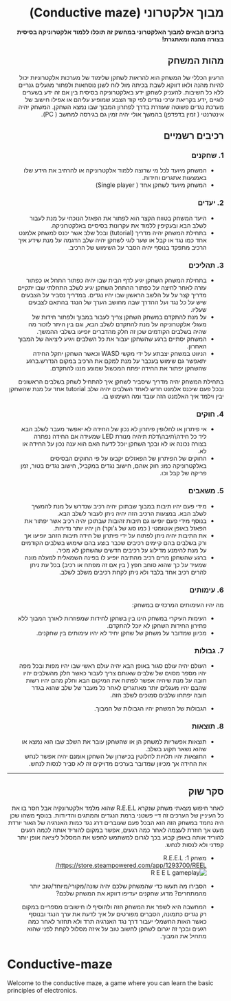 <div dir='rtl' lang='he'>

# מבוך אלקטרוני (Conductive maze)

**ברוכים הבאים למבוך האלקטרוני במחשק זה תוכלו ללמוד אלקטרוניקה בסיסית בצורה מהנה ומאתגרת!**

## מהות המשחק
הרעיון הכללי של המשחק הוא להראות לשחקן שלימוד של מערכות אלקטרוניות יכול להיות מהנה ולאו דווקא לשבת בכיתה מול לוח לשנן נוסחאות ולפתור מגעלים גנריים ללא כל חשיבות.
להעניק לשחקן ידע באלקטרוניקה בסיסית בין אם זה ידע בשערים לוגיים ,ידע בקריאת ערכי נגדים לפי קוד הצבע שמופיע עליהם או אפילו חישוב של מערכת נגדים פשוטה שעוזרת בדרך לפתרון המבוך שבו נמצא השחקן.
המשחק יהיה אינטרנטי ( זמין בדפדפן) בהמשך אולי יהיה זמין גם בגירסה למחשב ( PC).


## רכיבים רשמיים

### 1. שחקנים

* המשחק מיועד לכל מי שרוצה ללמוד אלקטרוניקה או להרחיב את הידע שלו באמצעות אתגרים וחידות.
* המשחק מיועד לשחקן אחד ( Single player) 

### 2. יעדים

* היעד המשחק בטווח הקצר הוא לפתור את הפאזל הנוכחי על מנת לעבור לשלב הבא ובעקיפין ללמוד את עקרונות בסיסיים באלקטרוניקה.
* בתחילת המשחק יהיה מדריך (tutorial) ובכל שלב אשר יכנס למשחק אלמנט אחד כמו נגד או קבל או שער לוגי לשחקן יהיה שלב הדגמה על מנת שידע איך הרכיב מתפקד
  בנוסף יהיה הסבר על השימוש של הרכיב.


### 3. תהליכים

* בתחילת המשחק השחקן יגיע לדף הבית שבו יהיה כפתור התחל או כפתור עזרה לאחר לחיצה על כפתור ההתחל השחקן יגיע לשלב התחלתי שבו יתקיים מדריך קצר על על הלשב הראשון שבו יהיו נגדים.
  במדריך נסביר על הצבעים שיש על כל נגד ועל ההדרך שבה מחושב הערך של הנגד בהתאם לצבעים שעליו.
*	על מנת להתקדם במשחק השחקן צריך לעבור במבוך ולפתור חידות של מעגלי אלקטרוניקה על מנת להתקדם לשלב הבא, וגם בין היתר לזכור מה שהיה בשלבים הקודמים שכן זה חלק מהדברים יופיעו בשלבי ההמשך.
*	המשחק יסתיים ברגע שהשחקן יעבור את כל השלבים ויגיע ליציאה של המבוך האחרון.
*	הניווט במשחק יצבתע על ידי מקשי WASD וכאשר השחקן יתקל החידה יתאפשר גם שימוש בעכבר על מנת למקם את הרכיב במקום הנדרש.ברגע שהשחקן יפתור את החידה יפתח המכשול שמונע מננו להתקדם.

  בתחילת המשחק יהיה מדריך שיסביר לשחקן איך להתחיל לשחק בשלבים הראשונים ובכל פעם שיכנס אלמנט חדש לאחד השלבים יהיה שלב tutorial אחד על מנת שהשחקן יבין וילמד איך האלמנט הזה עובד ומה השימוש בו.

### 4. חוקים

* אי פיתרון או לחלופין פיתרון לא נכון של החידה לא יאפשר מעבר לשלב הבא ליד כל חידה\תיבה\דלת תיהיה מנורת LED שמעידה אם החידה נפתרה בצורה נכונה או לא ובכך השחקן יוכל לדעת האם הוא ענה נכון על החידה או לא.
* החוקים של הפיתרון של הפאזלים יקבעו על פי החוקים הבסיסים באלקטרוניקה כמו: חוק אוהם, חישוב נגדים במקביל, חישוב נגדים בטור, זמן פריקה של קבל וכו.


### 5. משאבים

* מידי פעם יהיו תיבות במבוך שבתוכן יהיה רכיב שנדרש על מנת להמשיך לשלב הבא. במצעות הרכיב הזה יהיה ניתן לעבור לשלב הבא.
* בנוסף מידי פעם יופיעו גם תיבות זהובות שבתוכן יהיה רכיב אשר יפתור את הפאזל באופן אוטומטי ( כמו סוג של ג'וקר) הן יהיו יותר נדירות.
* את התיבות יהיה ניתן לפתוח על ידי פיתרון של חידה תיבות הזהב יופיעו אך ורק בשלבים בהם קיימים רכיבים שכבר בוצע בהם שימוש בשלבים הקודמים על מנת להימנע מדילוג על רכיבים חדשים שהשחקן לא מכיר.
* ברגע שהשחקן מרים רכיב מהתיבה יופיע לו בפינה השמאלית למעלה מונה שמעיד על כך שהוא סוחב חפץ ( בין אם זה מפתח או רכיב) בכל עת ניתן להרים רכיב אחד בלבד ולא ניתן לקחת רכיבים משלב לשלב.

### 6. עימותים

מה יהיו העימותים המרכזיים במשחק:

* העימות העיקרי במשחק הינו בין בשחקן לחידות שמפוזרות לאורך המבוך ללא פתירון החידות השחקן לא יוכל להתקדם.
* מכיוון שמדובר על משחק של שחקן יחיד לא יהיו עימותים בין שחקנים.



### 7. גבולות

* העולם יהיה עולם סגור באופן הבא
יהיה עולם ראשי שבו יהיו מפות ובכל מפה יהיו מספר מסוים של שלבים שאותם צריך לעבור כאשר חלק מהשלבים יהיו חובה על מנת שיהיה אפשר לפתוח את המיקום הבא וחלק מהם יהיו רשות שהבם יהיו מעגלים יותר מאתגרים לאחר כל מעבר של שלב שהוא בגדר חובה יפתחו שלבים סמוכים לשלב הזה.

* הגבולות של המשחק יהיו הגבולות של המבוך.




### 8. תוצאות

* תוצאות אפשריות למשחק הן או שהשחקן עובר את השלב שבו הוא נמצא או שהוא נשאר תקוע בשלב.
* התוצאות יהיו תלויות לחלוטין בכישרון של השחקן אומנם יהיה אפשר לנחש את החידה אך מכיוון שמדובר בערכים מדויקים זה לא סביר לנסות לנחש. 

---

## סקר שוק
לאחר חיפוש מצאתי משחק שנקרא R.E.E.L שהוא מלמד אלקטרונקיה אבל חסר בו את כל העיניין של הערכים זה דיי פשטני ברמת הנגדים והמתגים והדיודות.
בנוסף משהו שכן היה נחמד במשחק הזה הוא הבכל פעם שעוברים דרג נגד כמות האנרגיה של האור יורדת מעט אך חוזרת לעצמה לאחר כמה רגעים,
אפשר במקום להוריד אותה לכמה רגעים להוריד אותה באופן קבוע בכך לגרום למשתמש לחפש את המסלול ליציאה אופן יותר קפדני ולא לנסות לנחש.



* משחק 1: R.E.E.L 
https://store.steampowered.com/app/1293700/REEL/
![R E E L gameplay](https://github.com/Ariel-game-dev/Conductive-maze/assets/33223417/ff4448da-0ac9-48db-b81a-43fbcd8164c5)


* הסבירו מה תעשו כדי שהמשחק שלכם יהיה שונה/מקורי/מיוחד/טוב יותר מהמתחרים?  מדוע שחקנים יעדיפו דווקא את המשחק שלכם?
* המחשבה היא לשפר את המשחק הזה ולהוסיף לו חישובים מספריים במקום רק נגדים כתמונה, הסברים מפורטים על איך לדעת את ערך הנגד ובנוסף כאשר האות החשמלי יעבור דרך נגד האנרגיה תרד ולא תחזור לאחר כמה רגעים ובכך זה יגרום לשחקן לחשוב טוב על איזה מסלול לקחת לפני שהוא מתחיל את המבוך.


</div>


# Conductive-maze
Welcome to the conductive maze, a game where you can learn the basic principles of electronics.
